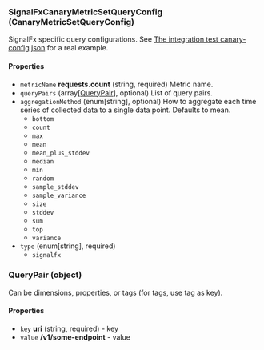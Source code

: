 ### SignalFxCanaryMetricSetQueryConfig (CanaryMetricSetQueryConfig)
SignalFx specific query configurations.
See [The integration test canary-config json](../src/integration-test/resources/integration-test-canary-config.json) for a real example.
#### Properties
- `metricName` **requests.count** (string, required) Metric name.
- `queryPairs` (array[[QueryPair](#query-pairs)], optional) List of query pairs. 
- `aggregationMethod` (enum[string], optional) How to aggregate each time series of collected data to a single data point. Defaults to mean.
  - `bottom`
  - `count`
  - `max`
  - `mean`
  - `mean_plus_stddev`
  - `median`
  - `min`
  - `random`
  - `sample_stddev`
  - `sample_variance`
  - `size`
  - `stddev`
  - `sum`
  - `top`
  - `variance`
- `type` (enum[string], required)
    - `signalfx`

<a name="query-pairs"></a>
### QueryPair (object)
Can be dimensions, properties, or tags (for tags, use tag as key).
#### Properties
- `key` **uri** (string, required) - key
- `value` **/v1/some-endpoint** - value
